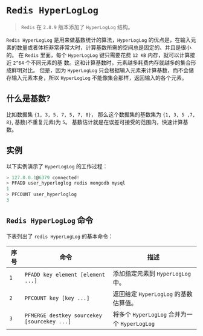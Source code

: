# `Redis HyperLogLog`
> `Redis` 在 `2.8.9` 版本添加了 `HyperLogLog` 结构。

`Redis HyperLogLog` 是用来做基数统计的算法，`HyperLogLog` 的优点是，在输入元素的数量或者体积非常非常大时，计算基数所需的空间总是固定的、并且是很小的。
在 `Redis` 里面，每个 `HyperLogLog` 键只需要花费 `12 KB` 内存，就可以计算接近 `2^64` 个不同元素的基 数。这和计算基数时，元素越多耗费内存就越多的集合形成鲜明对比。
但是，因为 `HyperLogLog` 只会根据输入元素来计算基数，而不会储存输入元素本身，所以 `HyperLogLog` 不能像集合那样，返回输入的各个元素。

## 什么是基数?
比如数据集 `{1, 3, 5, 7, 5, 7, 8}`， 那么这个数据集的基数集为 `{1, 3, 5 ,7, 8}`, 基数(不重复元素)为 `5`。 基数估计就是在误差可接受的范围内，快速计算基数。

## 实例
以下实例演示了 `HyperLogLog` 的工作过程：
```powershell
> 127.0.0.1@6379 connected!
> PFADD user_hyperloglog redis mongodb mysql
1
> PFCOUNT user_hyperloglog
3
```

## `Redis HyperLogLog` 命令
下表列出了 `redis HyperLogLog` 的基本命令：

序号|命令|描述
-|-|-
`1`|`PFADD key element [element ...]`|添加指定元素到 `HyperLogLog` 中。
`2`|`PFCOUNT key [key ...]`|返回给定 `HyperLogLog` 的基数估算值。
`3`|`PFMERGE destkey sourcekey [sourcekey ...]`|将多个 `HyperLogLog` 合并为一个 `HyperLogLog`


